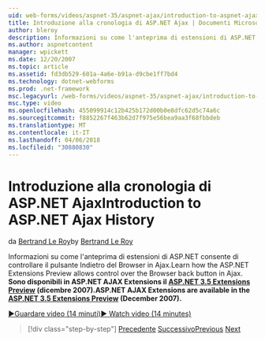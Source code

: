 ```yaml
---
uid: web-forms/videos/aspnet-35/aspnet-ajax/introduction-to-aspnet-ajax-history
title: Introduzione alla cronologia di ASP.NET Ajax | Documenti Microsoft
author: bleroy
description: Informazioni su come l'anteprima di estensioni di ASP.NET consente di controllare il pulsante Indietro del Browser in Ajax. Estensioni AJAX di ASP.NET sono disponibili nel Extens 3.5 di ASP.NET...
ms.author: aspnetcontent
manager: wpickett
ms.date: 12/20/2007
ms.topic: article
ms.assetid: fd3db529-601a-4a6e-b91a-d9cbe1ff7bd4
ms.technology: dotnet-webforms
ms.prod: .net-framework
msc.legacyurl: /web-forms/videos/aspnet-35/aspnet-ajax/introduction-to-aspnet-ajax-history
msc.type: video
ms.openlocfilehash: 455099914c12b425b172d00b0e8dfc62d5c74a6c
ms.sourcegitcommit: f8852267f463b62d7f975e56bea9aa3f68fbbdeb
ms.translationtype: MT
ms.contentlocale: it-IT
ms.lasthandoff: 04/06/2018
ms.locfileid: "30880830"
---
```

<a name="introduction-to-aspnet-ajax-history"></a><span data-ttu-id="9e577-104">Introduzione alla cronologia di ASP.NET Ajax</span><span class="sxs-lookup"><span data-stu-id="9e577-104">Introduction to ASP.NET Ajax History</span></span>
====================
<span data-ttu-id="9e577-105">da [Bertrand Le Roy](https://github.com/bleroy)</span><span class="sxs-lookup"><span data-stu-id="9e577-105">by [Bertrand Le Roy](https://github.com/bleroy)</span></span>

<span data-ttu-id="9e577-106">Informazioni su come l'anteprima di estensioni di ASP.NET consente di controllare il pulsante Indietro del Browser in Ajax.</span><span class="sxs-lookup"><span data-stu-id="9e577-106">Learn how the ASP.NET Extensions Preview allows control over the Browser back button in Ajax.</span></span> <span data-ttu-id="9e577-107">**Sono disponibili in ASP.NET AJAX Extensions il [ASP.NET 3.5 Extensions Preview](https://www.asp.net/downloads/35-sp1#find) (dicembre 2007).**</span><span class="sxs-lookup"><span data-stu-id="9e577-107">**ASP.NET AJAX Extensions are available in the [ASP.NET 3.5 Extensions Preview](https://www.asp.net/downloads/35-sp1#find) (December 2007).**</span></span>

[<span data-ttu-id="9e577-108">&#9654;Guardare video (14 minuti)</span><span class="sxs-lookup"><span data-stu-id="9e577-108">&#9654; Watch video (14 minutes)</span></span>](https://channel9.msdn.com/Blogs/ASP-NET-Site-Videos/introduction-to-aspnet-ajax-history)

> [!div class="step-by-step"]
> <span data-ttu-id="9e577-109">[Precedente](adonet-data-services-with-aspnet-ajax-support.md)
> [Successivo](using-script-combining-to-improve-ajax-performance.md)</span><span class="sxs-lookup"><span data-stu-id="9e577-109">[Previous](adonet-data-services-with-aspnet-ajax-support.md)
[Next](using-script-combining-to-improve-ajax-performance.md)</span></span>
